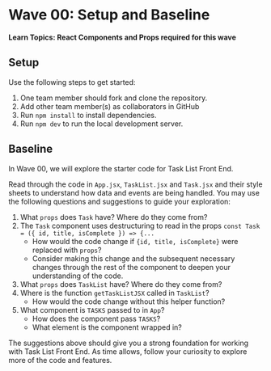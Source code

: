 # Wave 00: Setup and Baseline

**Learn Topics: React Components and Props required for this wave**

## Setup

Use the following steps to get started:

1. One team member should fork and clone the repository.
1. Add other team member(s) as collaborators in GitHub
1. Run `npm install` to install dependencies.
1. Run `npm dev` to run the local development server.

## Baseline

In Wave 00, we will explore the starter code for Task List Front End.

Read through the code in `App.jsx`, `TaskList.jsx` and `Task.jsx` and their style sheets to understand how data and events are being handled. You may use the following questions and suggestions to guide your exploration:

1. What `props` does `Task` have? Where do they come from?
1. The `Task` component uses destructuring to read in the props `const Task = ({ id, title, isComplete }) => {...`
    - How would the code change if `{id, title, isComplete}` were replaced with `props`?
    - Consider making this change and the subsequent necessary changes through the rest of the component to deepen your understanding of the code.
1. What `props` does `TaskList` have? Where do they come from?
1. Where is the function `getTaskListJSX` called in `TaskList`?
    - How would the code change without this helper function?
1. What component is `TASKS` passed to in `App`?
    - How does the component pass `TASKS`?
    - What element is the component wrapped in?

The suggestions above should give you a strong foundation for working with Task List Front End. As time allows, follow your curiosity to explore more of the code and features.
